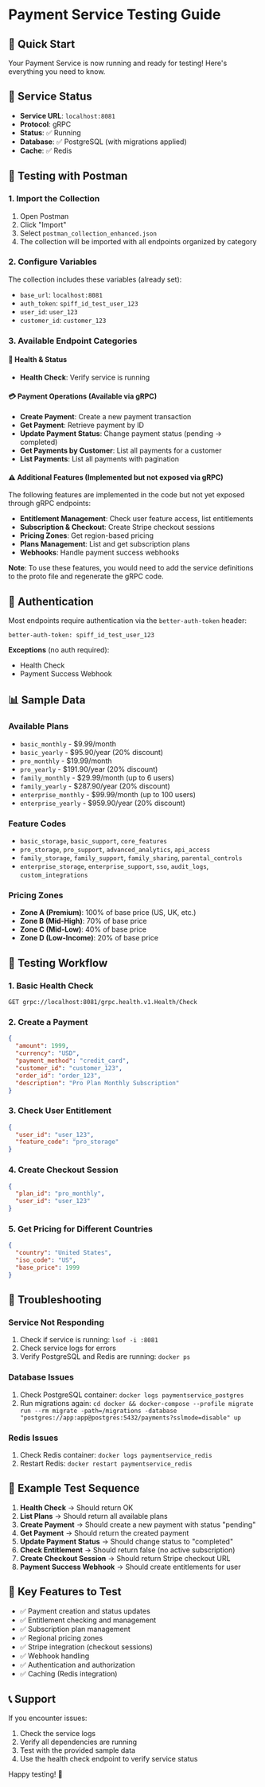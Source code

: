# Payment Service Testing Guide

## 🚀 Quick Start

Your Payment Service is now running and ready for testing! Here's everything you need to know.

## 📍 Service Status

- **Service URL**: `localhost:8081`
- **Protocol**: gRPC
- **Status**: ✅ Running
- **Database**: ✅ PostgreSQL (with migrations applied)
- **Cache**: ✅ Redis

## 🧪 Testing with Postman

### 1. Import the Collection

1. Open Postman
2. Click "Import" 
3. Select `postman_collection_enhanced.json`
4. The collection will be imported with all endpoints organized by category

### 2. Configure Variables

The collection includes these variables (already set):
- `base_url`: `localhost:8081`
- `auth_token`: `spiff_id_test_user_123`
- `user_id`: `user_123`
- `customer_id`: `customer_123`

### 3. Available Endpoint Categories

#### 🏥 Health & Status
- **Health Check**: Verify service is running

#### 💳 Payment Operations (Available via gRPC)
- **Create Payment**: Create a new payment transaction
- **Get Payment**: Retrieve payment by ID
- **Update Payment Status**: Change payment status (pending → completed)
- **Get Payments by Customer**: List all payments for a customer
- **List Payments**: List all payments with pagination

#### ⚠️ Additional Features (Implemented but not exposed via gRPC)
The following features are implemented in the code but not yet exposed through gRPC endpoints:
- **Entitlement Management**: Check user feature access, list entitlements
- **Subscription & Checkout**: Create Stripe checkout sessions
- **Pricing Zones**: Get region-based pricing
- **Plans Management**: List and get subscription plans
- **Webhooks**: Handle payment success webhooks

**Note**: To use these features, you would need to add the service definitions to the proto file and regenerate the gRPC code.

## 🔑 Authentication

Most endpoints require authentication via the `better-auth-token` header:

```
better-auth-token: spiff_id_test_user_123
```

**Exceptions** (no auth required):
- Health Check
- Payment Success Webhook

## 📊 Sample Data

### Available Plans
- `basic_monthly` - $9.99/month
- `basic_yearly` - $95.90/year (20% discount)
- `pro_monthly` - $19.99/month
- `pro_yearly` - $191.90/year (20% discount)
- `family_monthly` - $29.99/month (up to 6 users)
- `family_yearly` - $287.90/year (20% discount)
- `enterprise_monthly` - $99.99/month (up to 100 users)
- `enterprise_yearly` - $959.90/year (20% discount)

### Feature Codes
- `basic_storage`, `basic_support`, `core_features`
- `pro_storage`, `pro_support`, `advanced_analytics`, `api_access`
- `family_storage`, `family_support`, `family_sharing`, `parental_controls`
- `enterprise_storage`, `enterprise_support`, `sso`, `audit_logs`, `custom_integrations`

### Pricing Zones
- **Zone A (Premium)**: 100% of base price (US, UK, etc.)
- **Zone B (Mid-High)**: 70% of base price
- **Zone C (Mid-Low)**: 40% of base price  
- **Zone D (Low-Income)**: 20% of base price

## 🧪 Testing Workflow

### 1. Basic Health Check
```
GET grpc://localhost:8081/grpc.health.v1.Health/Check
```

### 2. Create a Payment
```json
{
  "amount": 1999,
  "currency": "USD",
  "payment_method": "credit_card",
  "customer_id": "customer_123",
  "order_id": "order_123",
  "description": "Pro Plan Monthly Subscription"
}
```

### 3. Check User Entitlement
```json
{
  "user_id": "user_123",
  "feature_code": "pro_storage"
}
```

### 4. Create Checkout Session
```json
{
  "plan_id": "pro_monthly",
  "user_id": "user_123"
}
```

### 5. Get Pricing for Different Countries
```json
{
  "country": "United States",
  "iso_code": "US",
  "base_price": 1999
}
```

## 🔧 Troubleshooting

### Service Not Responding
1. Check if service is running: `lsof -i :8081`
2. Check service logs for errors
3. Verify PostgreSQL and Redis are running: `docker ps`

### Database Issues
1. Check PostgreSQL container: `docker logs paymentservice_postgres`
2. Run migrations again: `cd docker && docker-compose --profile migrate run --rm migrate -path=/migrations -database "postgres://app:app@postgres:5432/payments?sslmode=disable" up`

### Redis Issues
1. Check Redis container: `docker logs paymentservice_redis`
2. Restart Redis: `docker restart paymentservice_redis`

## 📝 Example Test Sequence

1. **Health Check** → Should return OK
2. **List Plans** → Should return all available plans
3. **Create Payment** → Should create a new payment with status "pending"
4. **Get Payment** → Should return the created payment
5. **Update Payment Status** → Should change status to "completed"
6. **Check Entitlement** → Should return false (no active subscription)
7. **Create Checkout Session** → Should return Stripe checkout URL
8. **Payment Success Webhook** → Should create entitlements for user

## 🎯 Key Features to Test

- ✅ Payment creation and status updates
- ✅ Entitlement checking and management
- ✅ Subscription plan management
- ✅ Regional pricing zones
- ✅ Stripe integration (checkout sessions)
- ✅ Webhook handling
- ✅ Authentication and authorization
- ✅ Caching (Redis integration)

## 📞 Support

If you encounter issues:
1. Check the service logs
2. Verify all dependencies are running
3. Test with the provided sample data
4. Use the health check endpoint to verify service status

Happy testing! 🚀
